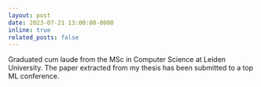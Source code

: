 ```yaml
---
layout: post
date: 2023-07-21 13:00:00-0000
inline: true
related_posts: false
---
```


Graduated cum laude from the MSc in Computer Science at Leiden University. The paper extracted from my thesis has been submitted to a top ML conference.
